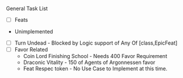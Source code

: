 General Task List

* [ ] Feats
* Unimplemented
* [ ] Turn Undead - Blocked by Logic support of Any Of \[class,EpicFeat]
* [ ] Favor Related
    * Coin Lord Finishing School - Needs 400 Favor Requirement
    * Draconic Vitality - 150 of Agents of Argonnessen favor
    * Feat Respec token - No Use Case to Implement at this time.
